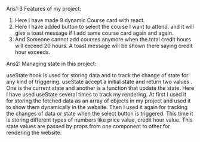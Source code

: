 Ans1:3 Features of my project:
1. Here I have made 9 dynamic Course card with react.
2. Here I have added button to select the course I want to attend. and it will give a toast message if I add same course card again and again. 
3. And Someone cannot add courses anymore when the total credit hours will exceed 20 hours. A toast message will be shown there saying credit hour exceeds.

Ans2: Managing state in this project:

useState hook is used for storing data and to track the change of state for any kind of triggering. useState accept a initial state and return two values . One is the current state and another is a function that update the state. Here I have used useState several times to track my rendering. At first I used it for storing the fetched data as an array of objects in my project and used it to show them dynamically in the website. Then I used it again for tracking the changes of data or state when the select button is triggered. This time it is storing different types of numbers like price value, credit hour value. This state values are passed by props from one component to other for rendering the website. 
